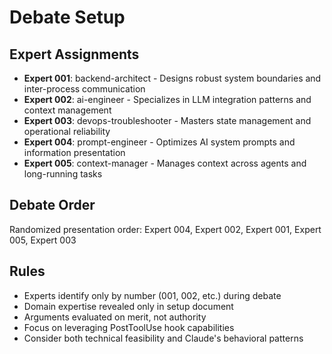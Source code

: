 # Debate Setup

## Expert Assignments

- **Expert 001**: backend-architect - Designs robust system boundaries and inter-process communication
- **Expert 002**: ai-engineer - Specializes in LLM integration patterns and context management
- **Expert 003**: devops-troubleshooter - Masters state management and operational reliability
- **Expert 004**: prompt-engineer - Optimizes AI system prompts and information presentation
- **Expert 005**: context-manager - Manages context across agents and long-running tasks

## Debate Order

Randomized presentation order: Expert 004, Expert 002, Expert 001, Expert 005, Expert 003

## Rules

- Experts identify only by number (001, 002, etc.) during debate
- Domain expertise revealed only in setup document
- Arguments evaluated on merit, not authority
- Focus on leveraging PostToolUse hook capabilities
- Consider both technical feasibility and Claude's behavioral patterns